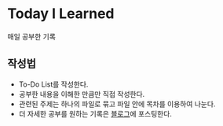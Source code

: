 # Today I Learned
매일 공부한 기록
## 작성법
- To-Do List를 작성한다.
- 공부한 내용을 이해한 만큼만 직접 작성한다.
- 관련된 주제는 하나의 파일로 묶고 파일 안에 목차를 이용하여 나눈다.
- 더 자세한 공부를 원하는 기록은 [블로그](https://c11oud.tistory.com)에 포스팅한다.